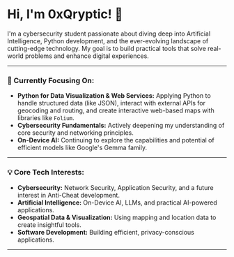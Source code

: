# Hi, I'm 0xQryptic! 👋

I'm a cybersecurity student passionate about diving deep into Artificial Intelligence, Python development, and the ever-evolving landscape of cutting-edge technology. My goal is to build practical tools that solve real-world problems and enhance digital experiences.

---

### 🚀 Currently Focusing On:

* **Python for Data Visualization & Web Services:** Applying Python to handle structured data (like JSON), interact with external APIs for geocoding and routing, and create interactive web-based maps with libraries like `Folium`.
* **Cybersecurity Fundamentals:** Actively deepening my understanding of core security and networking principles.
* **On-Device AI:** Continuing to explore the capabilities and potential of efficient models like Google's Gemma family.

---

### 💡 Core Tech Interests:

* **Cybersecurity:** Network Security, Application Security, and a future interest in Anti-Cheat development.
* **Artificial Intelligence:** On-Device AI, LLMs, and practical AI-powered applications.
* **Geospatial Data & Visualization:** Using mapping and location data to create insightful tools.
* **Software Development:** Building efficient, privacy-conscious applications.

---
